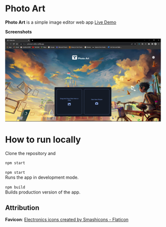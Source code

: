 # Photo Art

**Photo Art** is a simple image editor web app [Live Demo](https://photoart-editor.netlify.app/ "Photo Art")

**Screenshots**

![App Screenshot](./src/images/screenshot.png)

# How to run locally

Clone the repository and

```bash
npm start
```

`npm start`  
Runs the app in development mode.

`npm build`  
Builds production version of the app.

## Attribution

**Favicon**: [Electronics icons created by Smashicons - Flaticon](https://www.flaticon.com/free-icons/electronics)
